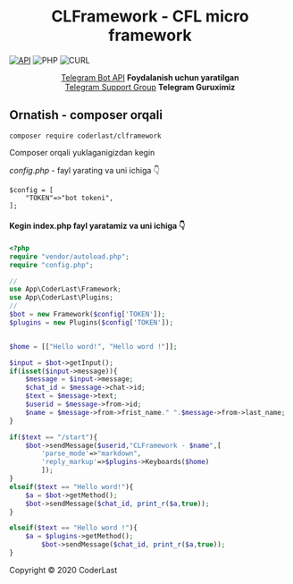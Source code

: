 <h1 align="center">CLFramework - CFL micro framework</h1>

[![API](https://img.shields.io/badge/CLFramework-Mart%2007%2C%202021-36ade1.svg)](https://core.telegram.org/bots/api)
![PHP](https://img.shields.io/badge/php-%3E%3D7.4-8892bf.svg)
![CURL](https://img.shields.io/badge/cURL-required-green.svg)

<div align="center">
	<a href="https://core.telegram.org/bots/api">Telegram Bot API</a> <b>Foydalanish uchun yaratilgan</b> 
	<br>
	<a href="https://telegram.me/Clframework">Telegram Support Group</a> <b>Telegram Guruximiz</b> 
</div>

## Ornatish - composer orqali
```
composer require coderlast/clframework
```
Composer orqali yuklaganigizdan kegin 

*config.php* - fayl yarating va uni ichiga 👇
```
$config = [
	"TOKEN"=>"bot tokeni",
];
```
#### Kegin index.php fayl yaratamiz va uni ichiga 👇

```php
<?php
require "vendor/autoload.php";
require "config.php";

//
use App\CoderLast\Framework;
use App\CoderLast\Plugins;
//
$bot = new Framework($config['TOKEN']);
$plugins = new Plugins($config['TOKEN']);


$home = [["Hello word!", "Hello word !"]];

$input = $bot->getInput();
if(isset($input->message)){
	$message = $input->message;
	$chat_id = $message->chat->id;
	$text = $message->text;
	$userid	= $message->from->id;
	$name = $message->from->frist_name." ".$message->from->last_name;
}

if($text == "/start"){
	$bot->sendMessage($userid,"CLFramework - $name",[
		'parse_mode'=>"markdown",
		'reply_markup'=>$plugins->Keyboards($home)
		]);
}
elseif($text == "Hello word!"){
	$a = $bot->getMethod();
	$bot->sendMessage($chat_id, print_r($a,true));
}

elseif($text == "Hello word !"){
	$a = $plugins->getMethod();
        $bot->sendMessage($chat_id, print_r($a,true));
}
```


Copyright © 2020 CoderLast
